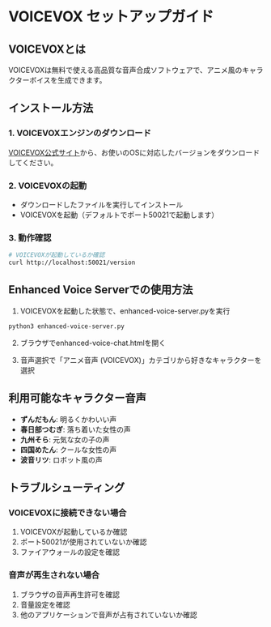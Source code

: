 # VOICEVOX セットアップガイド

## VOICEVOXとは
VOICEVOXは無料で使える高品質な音声合成ソフトウェアで、アニメ風のキャラクターボイスを生成できます。

## インストール方法

### 1. VOICEVOXエンジンのダウンロード
[VOICEVOX公式サイト](https://voicevox.hiroshiba.jp/)から、お使いのOSに対応したバージョンをダウンロードしてください。

### 2. VOICEVOXの起動
- ダウンロードしたファイルを実行してインストール
- VOICEVOXを起動（デフォルトでポート50021で起動します）

### 3. 動作確認
```bash
# VOICEVOXが起動しているか確認
curl http://localhost:50021/version
```

## Enhanced Voice Serverでの使用方法

1. VOICEVOXを起動した状態で、enhanced-voice-server.pyを実行
```bash
python3 enhanced-voice-server.py
```

2. ブラウザでenhanced-voice-chat.htmlを開く

3. 音声選択で「アニメ音声 (VOICEVOX)」カテゴリから好きなキャラクターを選択

## 利用可能なキャラクター音声

- **ずんだもん**: 明るくかわいい声
- **春日部つむぎ**: 落ち着いた女性の声
- **九州そら**: 元気な女の子の声
- **四国めたん**: クールな女性の声
- **波音リツ**: ロボット風の声

## トラブルシューティング

### VOICEVOXに接続できない場合
1. VOICEVOXが起動しているか確認
2. ポート50021が使用されていないか確認
3. ファイアウォールの設定を確認

### 音声が再生されない場合
1. ブラウザの音声再生許可を確認
2. 音量設定を確認
3. 他のアプリケーションで音声が占有されていないか確認